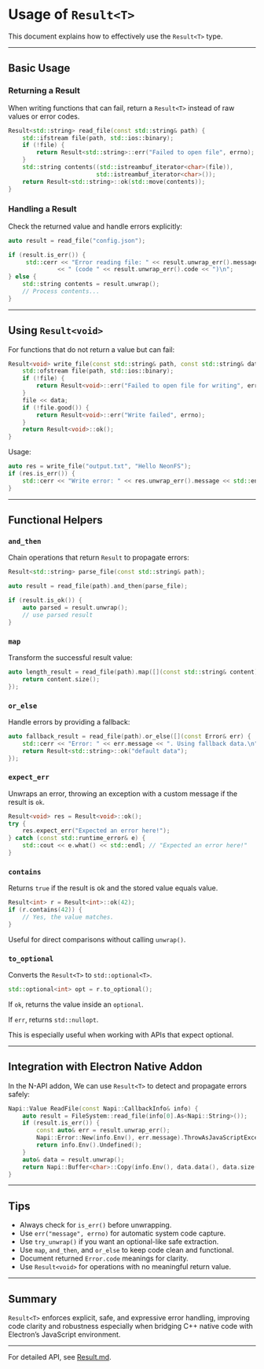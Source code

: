 # Usage of `Result<T>`

This document explains how to effectively use the `Result<T>` type.

---

## Basic Usage

### Returning a Result

When writing functions that can fail, return a `Result<T>` instead of raw values or error codes.

```cpp
Result<std::string> read_file(const std::string& path) {
    std::ifstream file(path, std::ios::binary);
    if (!file) {
        return Result<std::string>::err("Failed to open file", errno);
    }
    std::string contents((std::istreambuf_iterator<char>(file)),
                         std::istreambuf_iterator<char>());
    return Result<std::string>::ok(std::move(contents));
}
````

### Handling a Result

Check the returned value and handle errors explicitly:

```cpp
auto result = read_file("config.json");

if (result.is_err()) {
     std::cerr << "Error reading file: " << result.unwrap_err().message
              << " (code " << result.unwrap_err().code << ")\n";
} else {
    std::string contents = result.unwrap();
    // Process contents...
}
```

---

## Using `Result<void>`

For functions that do not return a value but can fail:

```cpp
Result<void> write_file(const std::string& path, const std::string& data) {
    std::ofstream file(path, std::ios::binary);
    if (!file) {
        return Result<void>::err("Failed to open file for writing", errno);
    }
    file << data;
    if (!file.good()) {
        return Result<void>::err("Write failed", errno);
    }
    return Result<void>::ok();
}
```

Usage:

```cpp
auto res = write_file("output.txt", "Hello NeonFS");
if (res.is_err()) {
    std::cerr << "Write error: " << res.unwrap_err().message << std::endl;
}
```

---

## Functional Helpers

### `and_then`

Chain operations that return `Result` to propagate errors:

```cpp
Result<std::string> parse_file(const std::string& path);

auto result = read_file(path).and_then(parse_file);

if (result.is_ok()) {
    auto parsed = result.unwrap();
    // use parsed result
}
```

### `map`

Transform the successful result value:

```cpp
auto length_result = read_file(path).map([](const std::string& content) {
    return content.size();
});
```

### `or_else`

Handle errors by providing a fallback:

```cpp
auto fallback_result = read_file(path).or_else([](const Error& err) {
    std::cerr << "Error: " << err.message << ". Using fallback data.\n";
    return Result<std::string>::ok("default data");
});
```

### `expect_err`

Unwraps an error, throwing an exception with a custom message if the result is `ok`.

```cpp
Result<void> res = Result<void>::ok();
try {
    res.expect_err("Expected an error here!");
} catch (const std::runtime_error& e) {
    std::cout << e.what() << std::endl; // "Expected an error here!"
}
```

### `contains`

Returns `true` if the result is ok and the stored value equals value.

```cpp
Result<int> r = Result<int>::ok(42);
if (r.contains(42)) {
    // Yes, the value matches.
}
```

Useful for direct comparisons without calling `unwrap()`.

### `to_optional`

Converts the `Result<T>` to `std::optional<T>`.

```cpp
std::optional<int> opt = r.to_optional();
```

If `ok`, returns the value inside an `optional`.

If `err`, returns `std::nullopt`.

This is especially useful when working with APIs that expect optional.

---

## Integration with Electron Native Addon

In the N-API addon, We can use `Result<T>` to detect and propagate errors safely:

```cpp
Napi::Value ReadFile(const Napi::CallbackInfo& info) {
    auto result = FileSystem::read_file(info[0].As<Napi::String>());
    if (result.is_err()) {
        const auto& err = result.unwrap_err();
        Napi::Error::New(info.Env(), err.message).ThrowAsJavaScriptException();
        return info.Env().Undefined();
    }
    auto& data = result.unwrap();
    return Napi::Buffer<char>::Copy(info.Env(), data.data(), data.size());
}
```

---

## Tips

* Always check for `is_err()` before unwrapping.
* Use `err("message", errno)` for automatic system code capture.
* Use `try_unwrap()` if you want an optional-like safe extraction.
* Use `map`, `and_then`, and `or_else` to keep code clean and functional.
* Document returned `Error.code` meanings for clarity.
* Use `Result<void>` for operations with no meaningful return value.

---

## Summary

`Result<T>` enforces explicit, safe, and expressive error handling, improving code clarity and robustness especially when bridging C++ native code with Electron’s JavaScript environment.

---

For detailed API, see [Result.md](Result.md).
